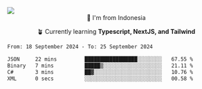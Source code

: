 
<img align = "center" src="https://readme-typing-svg.herokuapp.com?font=Fira+Code&size=25&pause=1000&color=00F713&center=true&vCenter=true&random=false&width=850&height=70&lines=Hi+There+%F0%9F%91%8B%2C+Im+Julian+Caesar;"/>
<br>

<div align = "center">
  📌 I'm from Indonesia
  
  🪴 Currently learning **Typescript, NextJS, and Tailwind**
</div>

<!--START_SECTION:waka-->

```txt
From: 18 September 2024 - To: 25 September 2024

JSON     22 mins         █████████████████░░░░░░░░   67.55 %
Binary   7 mins          █████▒░░░░░░░░░░░░░░░░░░░   21.11 %
C#       3 mins          ██▓░░░░░░░░░░░░░░░░░░░░░░   10.76 %
XML      0 secs          ░░░░░░░░░░░░░░░░░░░░░░░░░   00.58 %
```

<!--END_SECTION:waka-->
